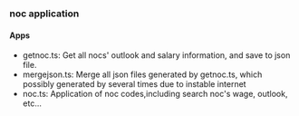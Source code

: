 ### noc application
#### Apps 
- getnoc.ts: Get all nocs' outlook and salary information, and save to json file.
- mergejson.ts: Merge all json files generated by getnoc.ts, which possibly generated by several times due to instable internet
- noc.ts: Application of noc codes,including search noc's wage, outlook, etc...
